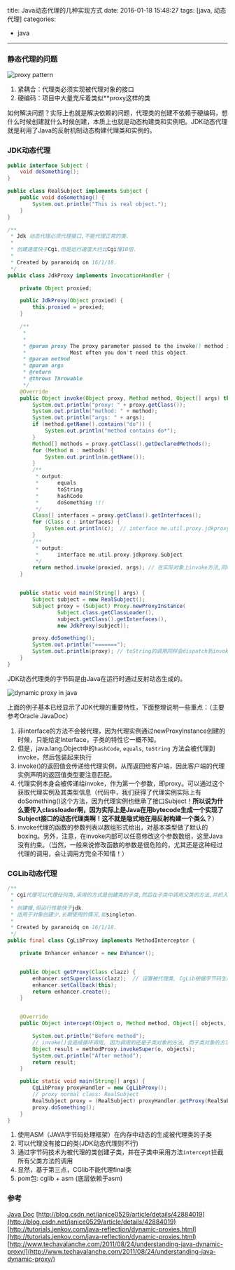 title: Java动态代理的几种实现方式
date: 2016-01-18 15:48:27
tags: [java, 动态代理]
categories: 
- java
---

### 静态代理的问题
![proxy pattern](http://images.techhive.com/images/idge/imported/article/jvw/2000/11/jw-1110-proxy-100157716-orig.gif)
1. 紧耦合：代理类必须实现被代理对象的接口
2. 硬编码：项目中大量充斥着类似\**proxy这样的类

如何解决问题？实际上也就是解决依赖的问题，代理类的创建不依赖于硬编码，想什么时候创建就什么时候创建，本质上也就是动态构建类和实例吧。JDK动态代理就是利用了Java的反射机制动态构建代理类和实例的。

<!--more-->

### JDK动态代理

```java
public interface Subject {
    void doSomething();
}

public class RealSubject implements Subject {
    public void doSomething() {
        System.out.println("This is real object.");
    }
}

/**
 * Jdk 动态代理必须代理接口,不能代理正常的类.
 *
 * 创建速度快于Cgi,但是运行速度大约比Cgi慢10倍.
 *
 * Created by paranoidq on 16/1/18.
 */
public class JdkProxy implements InvocationHandler {

    private Object proxied;

    public JdkProxy(Object proxied) {
        this.proxied = proxied;
    }

    /**
     *
     *
     * @param proxy The proxy parameter passed to the invoke() method is the dynamic proxy object implementing the interface.
     *              Most often you don't need this object.
     * @param method
     * @param args
     * @return
     * @throws Throwable
     */
    @Override
    public Object invoke(Object proxy, Method method, Object[] args) throws Throwable {
        System.out.println("proxy: " + proxy.getClass());
        System.out.println("method: " + method);
        System.out.println("args: " + args);
        if (method.getName().contains("do")) {
            System.out.println("method contains do*");
        }
        Method[] methods = proxy.getClass().getDeclaredMethods();
        for (Method m : methods) {
            System.out.println(m.getName());
        }
        /**
         * output:
         *      equals
         *      toString
         *      hashCode
         *      doSomething !!!
         */
        Class[] interfaces = proxy.getClass().getInterfaces();
        for (Class c : interfaces) {
            System.out.println(c);  // interface me.util.proxy.jdkproxy.Subject
        }
        /**
         * output:
         *      interface me.util.proxy.jdkproxy.Subject
         */
        return method.invoke(proxied, args); // 在实际对象上invoke方法,同时传入参数
    }


    public static void main(String[] args) {
        Subject subject = new RealSubject();
        Subject proxy = (Subject) Proxy.newProxyInstance(
                Subject.class.getClassLoader(),
                subject.getClass().getInterfaces(),
                new JdkProxy(subject));

        proxy.doSomething();
        System.out.println("=======");
        System.out.println(proxy); // toString的调用同样会dispatch到invoke,因此会被也"包装"
    }
}

```
JDK动态代理类的字节码是由Java在运行时通过反射动态生成的。

![dynamic proxy in java](http://www.techavalanche.com/wp-content/themes/Levels/images/upload/2011/08/Proxy_Diagram.jpg)

上面的例子基本已经显示了JDK代理的重要特性，下面整理说明一些重点：（主要参考Oracle JavaDoc）
 
1. 非interface的方法不会被代理，因为代理实例通过newProxyInstance创建的时候，只能给定Interface，子类的特性它一概不知。
2. 但是，java.lang.Object中的`hashCode`, `equals`, `toString` 方法会被代理到invoke，然后包装起来执行
3. invoke()的返回值会传递给代理实例，从而返回给客户端，因此客户端的代理实例声明的返回值类型要注意匹配。
4. 代理实例本身会被传递给invoke，作为第一个参数，即proxy。可以通过这个获取代理实例及其类型信息（代码中，我们获得了代理实例实际上有doSomething()这个方法，因为代理实例也继承了接口Subject！**所以说为什么要传入classloader啊，因为实际上是Java在用bytecode生成一个实现了Subject接口的动态代理类啊！这不就是隐式地在用反射构建一个类么？**） 
5. invoke代理的函数的参数列表以数组形式给出，对基本类型做了默认的boxing。另外，注意，在invoke内部可以任意修改这个参数数组，这里Java没有约束。（当然，一般来说修改函数的参数是很危险的，尤其还是这种经过代理的调用，会让调用方完全不知情！）

### CGLib动态代理

```java
/**
 * cgi代理可以代理任何类,采用的方式是创建类的子类,然后在子类中调用父类的方法,并织入aop的逻辑
 *
 * 创建慢,但运行性能快于jdk.
 * 适用于对象创建少,长期使用的情况,如singleton.
 *
 * Created by paranoidq on 16/1/18.
 */
public final class CgLibProxy implements MethodInterceptor {

    private Enhancer enhancer = new Enhancer();


    public Object getProxy(Class clazz) {
        enhancer.setSuperclass(clazz);  // 设置被代理类, CgLib根据字节码生成被代理类的子类
        enhancer.setCallback(this);
        return enhancer.create();
    }


    @Override
    public Object intercept(Object o, Method method, Object[] objects, MethodProxy methodProxy) throws Throwable {

        System.out.println("Before method");
        // invoke()会造成循环调用, 因为调用的还是子类对象的方法, 而子类对象的方法还是会被拦截.
        Object result = methodProxy.invokeSuper(o, objects);
        System.out.println("After method");
        return result;
    }

    public static void main(String[] args) {
        CgLibProxy proxyHandler = new CgLibProxy();
        // proxy normal class: RealSubject
        RealSubject proxy = (RealSubject) proxyHandler.getProxy(RealSubject.class);
        proxy.doSomething();
    }
}
```

1. 使用ASM（JAVA字节码处理框架）在内存中动态的生成被代理类的子类
2. 可以代理没有接口的类(JDK动态代理则不行)
3. 通过字节码技术为被代理的类创建子类，并在子类中采用方法`intercept`拦截所有父类方法的调用
4. 显然，基于第三点，CGlib不能代理final类
5. pom包: cglib + asm (底层依赖于asm)

### 参考

[Java Doc](https://docs.oracle.com/javase/8/docs/technotes/guides/reflection/proxy.html)
[http://blog.csdn.net/janice0529/article/details/42884019](http://blog.csdn.net/janice0529/article/details/42884019)
[http://tutorials.jenkov.com/java-reflection/dynamic-proxies.html](http://tutorials.jenkov.com/java-reflection/dynamic-proxies.html)
[http://www.techavalanche.com/2011/08/24/understanding-java-dynamic-proxy/](http://www.techavalanche.com/2011/08/24/understanding-java-dynamic-proxy/)
